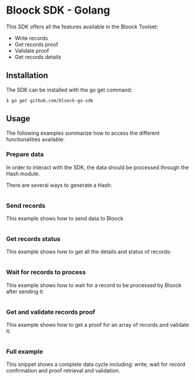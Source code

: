 # Bloock SDK - Golang

This SDK offers all the features available in the Bloock Toolset:

- Write records
- Get records proof
- Validate proof
- Get records details

## Installation

The SDK can be installed with the go get command:

```shell
$ go get github.com/bloock-go-sdk
```

## Usage

The following examples summarize how to access the different functionalities available:

### Prepare data

In order to interact with the SDK, the data should be processed through the Hash module.

There are several ways to generate a Hash:

```golang
```

### Send records

This example shows how to send data to Bloock

```golang
```

### Get records status

This example shows how to get all the details and status of records:

```golang
```

### Wait for records to process

This example shows how to wait for a record to be processed by Bloock after sending it.

```golang
```

### Get and validate records proof

This example shows how to get a proof for an array of records and validate it:

```golang
```

### Full example

This snippet shows a complete data cycle including: write, wait for record confirmation and proof retrieval and validation.

```golang
```


